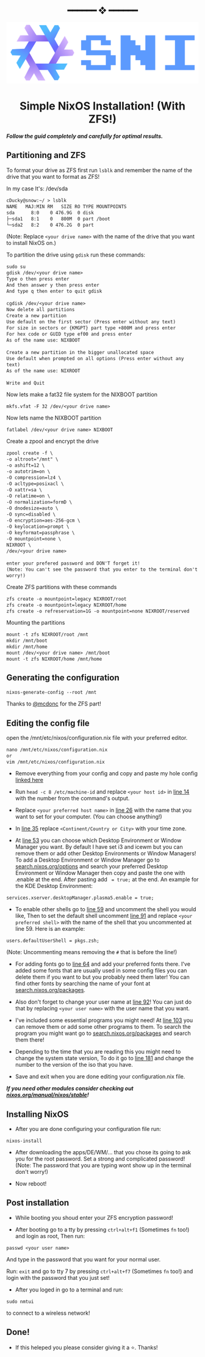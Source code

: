 <h2 align="center"> ━━━━━━  ❖  ━━━━━━ </h2>

![SNI](https://github.com/Cute-Ducky/SNI/blob/main/images/SNI-logo.PNG)

<h1 align="center">Simple NixOS Installation! (With ZFS!)</h1>
<p>
</p>

***Follow the guid completely and carefully for optimal results.***

Partitioning and ZFS
--------------------
To format your drive as ZFS first run `lsblk` and remember the name of the drive that you want to format as ZFS!

In my case It's: /dev/sda 
```
cDucky@snow:~/ > lsblk
NAME   MAJ:MIN RM   SIZE RO TYPE MOUNTPOINTS
sda      8:0    0 476.9G  0 disk
├─sda1   8:1    0   800M  0 part /boot
└─sda2   8:2    0 476.2G  0 part
```
(Note: Replace `<your drive name>` with the name of the drive that you want to install NixOS on.)

To partition the drive using `gdisk` run these commands: 
```
sudo su
gdisk /dev/<your drive name>
Type o then press enter
And then answer y then press enter
And type q then enter to quit gdisk

cgdisk /dev/<your drive name>
Now delete all partitions
Create a new partition
Use default on the first sector (Press enter without any text)
For size in sectors or {KMGPT} part type +800M and press enter
For hex code or GUID type ef00 and press enter
As of the name use: NIXBOOT

Create a new partition in the bigger unallocated space
Use default when prompted on all options (Press enter without any text)
As of the name use: NIXROOT

Write and Quit
```

Now lets make a fat32 file system for the NIXBOOT partition
```
mkfs.vfat -F 32 /dev/<your drive name>
```
Now lets name the NIXBOOT partition
```
fatlabel /dev/<your drive name> NIXBOOT
```

Create a zpool and encrypt the drive
```
zpool create -f \
-o altroot="/mnt" \
-o ashift=12 \
-o autotrim=on \
-O compression=lz4 \
-O acltype=posixacl \
-O xattr=sa \
-O relatime=on \
-O normalization=formD \
-O dnodesize=auto \
-O sync=disabled \
-O encryption=aes-256-gcm \
-O keylocation=prompt \
-O keyformat=passphrase \
-O mountpoint=none \
NIXROOT \
/dev/<your drive name>

enter your prefered password and DON'T forget it!
(Note: You can't see the password that you enter to the terminal don't worry!)
```
  
Create ZFS partitions with these commands
```
zfs create -o mountpoint=legacy NIXROOT/root
zfs create -o mountpoint=legacy NIXROOT/home
zfs create -o refreservation=1G -o mountpoint=none NIXROOT/reserved
```
  
Mounting the partitions
```
mount -t zfs NIXROOT/root /mnt
mkdir /mnt/boot
mkdir /mnt/home
mount /dev/<your drive name> /mnt/boot
mount -t zfs NIXROOT/home /mnt/home
```
  
Generating the configuration
----------------------------
```
nixos-generate-config --root /mnt
```
Thanks to [@mcdonc](https://github.com/mcdonc) for the ZFS part!


Editing the config file
-----------------------

open the /mnt/etc/nixos/configuration.nix file with your preferred editor.
```
nano /mnt/etc/nixos/configuration.nix
or
vim /mnt/etc/nixos/configuration.nix
```


- Remove everything from your config and copy and paste my hole config [linked here](https://github.com/Cute-Ducky/SNI/blob/main/configuration.nix)


- Run ` head -c 8 /etc/machine-id ` and replace `<your host id>` in [line 14](https://github.com/Cute-Ducky/SNI/blob/main/configuration.nix#L14) with the number from the command's output.


- Replace `<your preferred host name>` in [line 26](https://github.com/Cute-Ducky/SNI/blob/main/configuration.nix#L26) with the name that you want to set for your computer. (You can choose anything!)
  
  
- In [line 35](https://github.com/Cute-Ducky/SNI/blob/main/configuration.nix#L35) replace `<Continent/Country or City>` with your time zone.
  
  
- At [line 53](https://github.com/Cute-Ducky/SNI/blob/main/configuration.nix#L53) you can choose which Desktop Environment or Window Manager you want. By default I have set i3 and icewm but you can remove them or add other Desktop Environments or Window Managers!
To add a Desktop Environment or Window Manager go to [search.nixos.org/options](search.nixos.org/options) and search your preferred Desktop Environment or Window Manager then copy and paste the one with .enable at the end. After pasting add ` = true;` at the end.
An example for the KDE Desktop Environment:
```
services.xserver.desktopManager.plasma5.enable = true;
```
  

- To enable other shells go to [line 59](https://github.com/Cute-Ducky/SNI/blob/main/configuration.nix#L59) and uncomment the shell you would like, Then to set the default shell uncomment [line 91](https://github.com/Cute-Ducky/SNI/blob/main/configuration.nix#L91) and replace `<your preferred shell>` with the name of the shell that you uncommented at line 59.
Here is an example:
```
users.defaultUserShell = pkgs.zsh;
```
(Note: Uncommenting means removing the `#` that is before the line!)


- For adding fonts go to [line 64](https://github.com/Cute-Ducky/SNI/blob/main/configuration.nix#L64) and add your preferred fonts there. I've added some fonts that are usually used in some config files you can delete them if you want to but you probably need them later! 
You can find other fonts by searching the name of your font at [search.nixos.org/packages](search.nixos.org/packages).


- Also don't forget to change your user name at [line 92](https://github.com/Cute-Ducky/SNI/blob/main/configuration.nix#L92)! You can just do that by replacing `<your user name>` with the user name that you want.


- I've included some essential programs you might need! At [line 103](https://github.com/Cute-Ducky/SNI/blob/main/configuration.nix#L103) you can remove them or add some other programs to them. To search the program you might want go to [search.nixos.org/packages](search.nixos.org/packages) and search them there!


- Depending to the time that you are reading this you might need to change the system state version, To do it go to [line 181](https://github.com/Cute-Ducky/SNI/blob/main/configuration.nix#L181) and change the number to the version of the iso that you have.


- Save and exit when you are done editing your configuration.nix file.


***If you need other modules consider checking out [nixos.org/manual/nixos/stable](nixos.org/manual/nixos/stable)!***


Installing NixOS
----------------
- After you are done configuring your configuration file run:

```
nixos-install
```

- After downloading the apps/DE/WM/... that you chose its going to ask you for the root password. Set a strong and complicated password! 
(Note: The password that you are typing wont show up in the terminal don't worry!)

- Now reboot!

Post installation
-----------------
- While booting you shoud enter your ZFS encryption password!

- After booting go to a tty by pressing `ctrl+alt+f1` (Sometimes `fn` too!) and login as root, Then run:

```
passwd <your user name>
```

And type in the password that you want for your normal user.

Run: `exit` and go to tty 7 by pressing `ctrl+alt+f7` (Sometimes `fn` too!) and login with the password that you just set!

- After you loged in go to a terminal and run:

```
sudo nmtui
```

to connect to a wireless network!

Done!
-----
- If this heleped you please consider giving it a ⭐️. Thanks!

